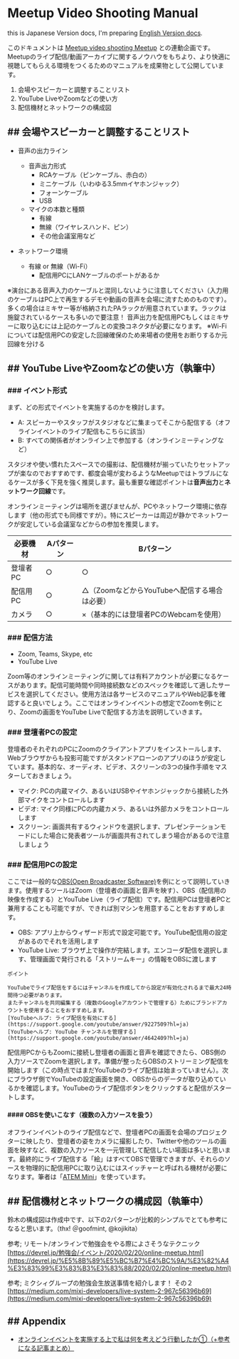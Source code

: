 # Meetup Video Shooting Manual

this is Japanese Version docs, I'm preparing [English Version docs](/manual-en.md).

このドキュメントは [Meetup video shooting Meetup](https://connpass.com/event/163347/) との連動企画です。Meetupのライブ配信/動画アーカイブに関するノウハウをもちより、より快適に視聴してもらえる環境をつくるためのマニュアルを成果物として公開しています。

1. 会場やスピーカーと調整することリスト
2. YouTube LiveやZoomなどの使い方
3. 配信機材とネットワークの構成図

## ## 会場やスピーカーと調整することリスト

- 音声の出力ライン
  - 音声出力形式
    - RCAケーブル（ピンケーブル、赤白の）
    - ミニケーブル（いわゆる3.5mmイヤホンジャック）
    - フォーンケーブル
    - USB
  - マイクの本数と種類
    - 有線
    - 無線（ワイヤレスハンド、ピン）
    - その他会議室用など

- ネットワーク環境
  - 有線 or 無線（Wi-Fi）
    - 配信用PCにLANケーブルのポートがあるか

※演台にある音声入力のケーブルと混同しないように注意してください（入力用のケーブルはPC上で再生するデモや動画の音声を会場に流すためのものです）。多くの場合はミキサー等が格納されたPAラックが用意されています。ラックは施錠されているケースも多いので要注意！ 音声出力を配信用PCもしくはミキサーに取り込むには上記のケーブルとの変換コネクタが必要になります。
※Wi-Fiについては配信用PCの安定した回線確保のため来場者の使用をお断りするか元回線を分ける


## ## YouTube LiveやZoomなどの使い方（執筆中）

### ### イベント形式

まず、どの形式でイベントを実施するのかを検討します。

- A: スピーカーやスタッフがスタジオなどに集まってそこから配信する（オフラインイベントのライブ配信もこちらに該当）
- B: すべての関係者がオンライン上で参加する（オンラインミーティングなど）

スタジオや使い慣れたスペースでの撮影は、配信機材が揃っていたりセットアップが楽なのでおすすめです、都度会場が変わるようなMeetupではトラブルになるケースが多く下見を強く推奨します。最も重要な確認ポイントは**音声出力**と**ネットワーク回線**です。

オンラインミーティングは場所を選びませんが、PCやネットワーク環境に依存します（他の形式でも同様ですが）。特にスピーカーは周辺が静かでネットワークが安定している会議室などからの参加を推奨します。


必要機材 | Aパターン | Bパターン
------------ | ------------- | -------------
登壇者PC | ○ | ○
配信用PC | ○ | △（ZoomなどからYouTubeへ配信する場合は必要）
カメラ | ○ | ×（基本的には登壇者PCのWebcamを使用）


### ### 配信方法

- Zoom, Teams, Skype, etc
- YouTube Live

Zoom等のオンラインミーティングに関しては有料アカウントが必要になるケースがあります。配信可能時間や同時接続数などのスペックを確認して適したサービスを選択してください。使用方法は各サービスのマニュアルやWeb記事を確認すると良いでしょう。ここではオンラインイベントの想定でZoomを例にとり、Zoomの画面をYouTube Liveで配信する方法を説明していきます。

### ### 登壇者PCの設定

登壇者のそれぞれのPCにZoomのクライアントアプリをインストールします、Webブラウザからも投影可能ですがスタンドアローンのアプリのほうが安定しています。基本的な、オーディオ、ビデオ、スクリーンの3つの操作手順をマスターしておきましょう。

- マイク: PCの内蔵マイク、あるいはUSBやイヤホンジャックから接続した外部マイクをコントロールします
- ビデオ: マイク同様にPCの内蔵カメラ、あるいは外部カメラをコントロールします
- スクリーン: 画面共有するウィンドウを選択します、プレゼンテーションモードにした場合に発表者ツールが画面共有されてしまう場合があるので注意しましょう

### ### 配信用PCの設定

ここでは一般的な[OBS(Open Broadcaster Software)](https://obsproject.com/ja)を例にとって説明していきます。使用するツールはZoom（登壇者の画面と音声を映す）、OBS（配信用の映像を作成する）とYouTube Live（ライブ配信）です。配信用PCは登壇者PCと兼用することも可能ですが、できれば別マシンを用意することをおすすめします。

- OBS: アプリ上からウィザード形式で設定可能です。YouTube配信用の設定があるのでそれを活用します
- YouTube Live: ブラウザ上で操作が完結します。エンコーダ配信を選択します、管理画面で発行される「ストリームキー」の情報をOBSに渡します

```
ポイント

YouTubeでライブ配信をするにはチャンネルを作成してから設定が有効化されるまで最大24時間待つ必要があります。
またチャンネルを共同編集する（複数のGoogleアカウントで管理する）ためにブランドアカウントを使用することをおすすめします。
[YouTubeヘルプ: ライブ配信を有効にする](https://support.google.com/youtube/answer/9227509?hl=ja)
[YouTubeヘルプ: YouTube チャンネルを管理する](https://support.google.com/youtube/answer/4642409?hl=ja)
```

配信用PCからもZoomに接続し登壇者の画面と音声を確認できたら、OBS側の入力ソースでZoomを選択します。準備が整ったらOBSのストリーミング配信を開始します（この時点ではまだYouTubeのライブ配信は始まっていません）。次にブラウザ側でYouTubeの設定画面を開き、OBSからのデータが取り込めているかを確認します。YouTubeのライブ配信ボタンをクリックすると配信がスタートします。


#### #### OBSを使いこなす（複数の入力ソースを扱う）

オフラインイベントのライブ配信などで、登壇者PCの画面を会場のプロジェクターに映したり、登壇者の姿をカメラに撮影したり、Twitterや他のツールの画面を映すなど、複数の入力ソースを一元管理して配信したい場面は多いと思います。最終的にライブ配信する「絵」はすべてOBSで管理できますが、それらのソースを物理的に配信用PCに取り込むにはスイッチャーと呼ばれる機材が必要になります。筆者は「[ATEM Mini](https://www.blackmagicdesign.com/jp/products/atemmini)」を使っています。


## ## 配信機材とネットワークの構成図（執筆中）

鈴木の構成図は作成中です、以下の2パターンが比較的シンプルでとても参考になると思います。（thx! ＠goofmint, @kojikita）

参考; リモート/オンラインで勉強会をやる際によさそうなテクニック<br>
[https://devrel.jp/勉強会/イベント/2020/02/20/online-meetup.html](https://devrel.jp/%E5%8B%89%E5%BC%B7%E4%BC%9A/%E3%82%A4%E3%83%99%E3%83%B3%E3%83%88/2020/02/20/online-meetup.html)

参考; ミクシィグループの勉強会生放送事情を紹介します！ その２<br>
[https://medium.com/mixi-developers/live-system-2-967c56396b69](https://medium.com/mixi-developers/live-system-2-967c56396b69)


## ## Appendix

- [オンラインイベントを実施する上で私は何を考えどう行動したか①（+参考になる記事まとめ）](https://medium.com/@szkn27/onlineevent-howto-c8a9f6af214b)